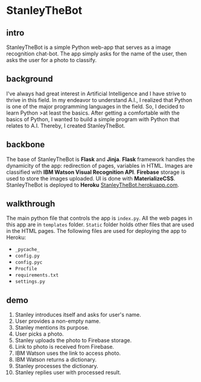 

# StanleyTheBot
## intro
StanleyTheBot is a simple Python web-app that serves as a image recognition chat-bot.
The app simply asks for the name of the user, then asks the user for a photo to classify.

## background
I've always had great interest in Artificial Intelligence and I have strive to thrive in this field. In my endeavor to understand A.I., I realized that Python is one of the major programming languages in the field. So, I decided to learn Python >at least the basics. After getting a comfortable with the basics of Python, I wanted to build a simple program with Python that relates to A.I. Thereby, I created StanleyTheBot.

## backbone
The base of StanleyTheBot is **Flask** and **Jinja**. **Flask** framework handles the dynamicity of the app: redirection of pages, variables in HTML.
Images are classified with **IBM Watson Visual Recognition API**.
**Firebase** storage is used to store the images uploaded.
UI is done with **MaterializeCSS**.
StanleyTheBot is deployed to **Heroku** [StanleyTheBot.herokuapp.com](https://StanleyTheBot.herokuapp.com).

## walkthrough
The main python file that controls the app is `index.py`.
All the web pages in this app are in `templates` folder.
`Static` folder holds other files that are used in the HTML pages.
The following files are used for deploying the app to Heroku:
- `_pycache_`
- `config.py`
- `config.pyc`
- `Procfile`
- `requirements.txt`
- `settings.py`

## demo
1. Stanley introduces itself and asks for user's name.
2. User provides a non-empty name.
3. Stanley mentions its purpose.
4. User picks a photo.
5. Stanley uploads the photo to Firebase storage.
6. Link to photo is received from Firebase.
7. IBM Watson uses the link to access photo.
8. IBM Watson returns a dictionary.
9. Stanley processes the dictionary.
10. Stanley replies user with processed result.
